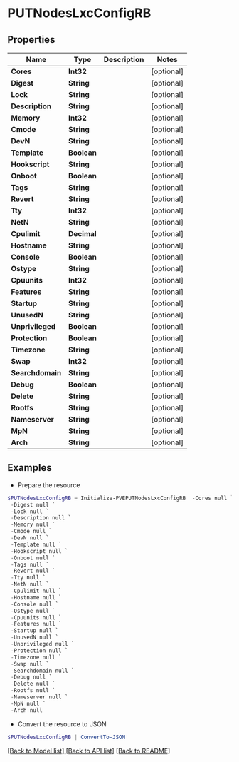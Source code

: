 # PUTNodesLxcConfigRB
## Properties

Name | Type | Description | Notes
------------ | ------------- | ------------- | -------------
**Cores** | **Int32** |  | [optional] 
**Digest** | **String** |  | [optional] 
**Lock** | **String** |  | [optional] 
**Description** | **String** |  | [optional] 
**Memory** | **Int32** |  | [optional] 
**Cmode** | **String** |  | [optional] 
**DevN** | **String** |  | [optional] 
**Template** | **Boolean** |  | [optional] 
**Hookscript** | **String** |  | [optional] 
**Onboot** | **Boolean** |  | [optional] 
**Tags** | **String** |  | [optional] 
**Revert** | **String** |  | [optional] 
**Tty** | **Int32** |  | [optional] 
**NetN** | **String** |  | [optional] 
**Cpulimit** | **Decimal** |  | [optional] 
**Hostname** | **String** |  | [optional] 
**Console** | **Boolean** |  | [optional] 
**Ostype** | **String** |  | [optional] 
**Cpuunits** | **Int32** |  | [optional] 
**Features** | **String** |  | [optional] 
**Startup** | **String** |  | [optional] 
**UnusedN** | **String** |  | [optional] 
**Unprivileged** | **Boolean** |  | [optional] 
**Protection** | **Boolean** |  | [optional] 
**Timezone** | **String** |  | [optional] 
**Swap** | **Int32** |  | [optional] 
**Searchdomain** | **String** |  | [optional] 
**Debug** | **Boolean** |  | [optional] 
**Delete** | **String** |  | [optional] 
**Rootfs** | **String** |  | [optional] 
**Nameserver** | **String** |  | [optional] 
**MpN** | **String** |  | [optional] 
**Arch** | **String** |  | [optional] 

## Examples

- Prepare the resource
```powershell
$PUTNodesLxcConfigRB = Initialize-PVEPUTNodesLxcConfigRB  -Cores null `
 -Digest null `
 -Lock null `
 -Description null `
 -Memory null `
 -Cmode null `
 -DevN null `
 -Template null `
 -Hookscript null `
 -Onboot null `
 -Tags null `
 -Revert null `
 -Tty null `
 -NetN null `
 -Cpulimit null `
 -Hostname null `
 -Console null `
 -Ostype null `
 -Cpuunits null `
 -Features null `
 -Startup null `
 -UnusedN null `
 -Unprivileged null `
 -Protection null `
 -Timezone null `
 -Swap null `
 -Searchdomain null `
 -Debug null `
 -Delete null `
 -Rootfs null `
 -Nameserver null `
 -MpN null `
 -Arch null
```

- Convert the resource to JSON
```powershell
$PUTNodesLxcConfigRB | ConvertTo-JSON
```

[[Back to Model list]](../README.md#documentation-for-models) [[Back to API list]](../README.md#documentation-for-api-endpoints) [[Back to README]](../README.md)

